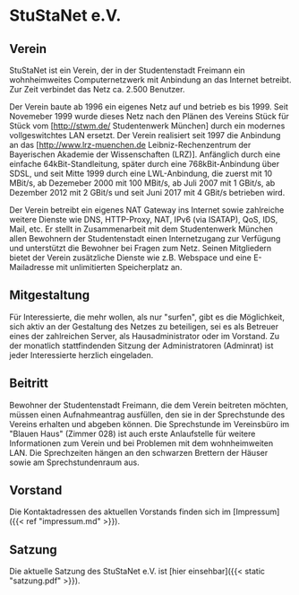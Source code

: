 # StuStaNet e.V.

## Verein
StuStaNet ist ein Verein, der in der Studentenstadt Freimann ein wohnheimweites Computernetzwerk mit Anbindung an das Internet betreibt. Zur Zeit verbindet das Netz ca. 2.500 Benutzer.

Der Verein baute ab 1996 ein eigenes Netz auf und betrieb es bis 1999. Seit Novemeber 1999 wurde dieses Netz nach den Plänen des Vereins Stück für Stück vom [http://stwm.de/ Studentenwerk München] durch ein modernes vollgeswitchtes LAN ersetzt. Der Verein realisiert seit 1997 die Anbindung an das [http://www.lrz-muenchen.de Leibniz-Rechenzentrum der Bayerischen Akademie der Wissenschaften (LRZ)]. Anfänglich durch eine einfache 64kBit-Standleitung, später durch eine 768kBit-Anbindung über SDSL, und seit Mitte 1999 durch eine LWL-Anbindung, die zuerst mit 10 MBit/s, ab Dezemeber 2000 mit 100 MBit/s, ab Juli 2007 mit 1 GBit/s, ab Dezember 2012 mit 2 GBit/s und seit Juni 2017 mit 4 GBit/s betrieben wird.

Der Verein betreibt ein eigenes NAT Gateway ins Internet sowie zahlreiche weitere Dienste wie DNS, HTTP-Proxy, NAT, IPv6 (via ISATAP), QoS, IDS, Mail, etc. Er stellt in Zusammenarbeit mit dem Studentenwerk München allen Bewohnern der Studentenstadt einen Internetzugang zur Verfügung und unterstützt die Bewohner bei Fragen zum Netz. Seinen Mitgliedern bietet der Verein zusätzliche Dienste wie z.B. Webspace und eine E-Mailadresse mit unlimitierten Speicherplatz an.

## Mitgestaltung
Für Interessierte, die mehr wollen, als nur "surfen", gibt es die Möglichkeit, sich aktiv an der Gestaltung des Netzes zu beteiligen, sei es als Betreuer eines der zahlreichen Server, als Hausadministrator oder im Vorstand. Zu der monatlich stattfindenden Sitzung der Administratoren (Adminrat) ist jeder Interessierte herzlich eingeladen.

## Beitritt
Bewohner der Studentenstadt Freimann, die dem Verein beitreten möchten, müssen einen Aufnahmeantrag ausfüllen, den sie in der Sprechstunde des Vereins erhalten und abgeben können. Die Sprechstunde im Vereinsbüro im "Blauen Haus" (Zimmer 028) ist auch erste Anlaufstelle für weitere Informationen zum Verein und bei Problemen mit dem wohnheimweiten LAN. Die Sprechzeiten hängen an den schwarzen Brettern der Häuser sowie am Sprechstundenraum aus.

## Vorstand
Die Kontaktadressen des aktuellen Vorstands finden sich im [Impressum]({{< ref "impressum.md" >}}).

## Satzung
Die aktuelle Satzung des StuStaNet e.V. ist [hier einsehbar]({{< static "satzung.pdf" >}}).
